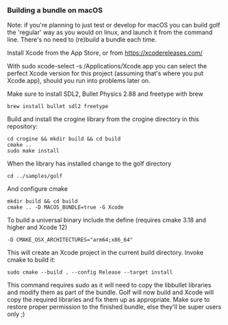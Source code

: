 ### Building a bundle on macOS

Note: if you're planning to just test or develop for macOS you can build golf the 'regular' way as you would on linux, and launch it from the command line. There's no need to (re)build a bundle each time.


Install Xcode from the App Store, or from https://xcodereleases.com/

With
    sudo xcode-select -s /Applications/Xcode.app
you can select the perfect Xcode version for this project (assuming that's where you put Xcode.app), should you run into problems later on.

Make sure to install SDL2, Bullet Physics 2.88 and freetype with brew

    brew install bullet sdl2 freetype

Build and install the crogine library from the crogine directory in this repository:

    cd crogine && mkdir build && cd build
    cmake ..
    sudo make install

When the library has installed change to the golf directory

    cd ../samples/golf

And configure cmake

    mkdir build && cd build
    cmake .. -D MACOS_BUNDLE=true -G Xcode

To build a universal binary include the define (requires cmake 3.18 and higher and Xcode 12)

    -D CMAKE_OSX_ARCHITECTURES="arm64;x86_64"

This will create an Xcode project in the current build directory. Invoke cmake to build it:

    sudo cmake --build . --config Release --target install

This command requires sudo as it will need to copy the libbullet libraries and modify them as part of the bundle. Golf will now build and Xcode will copy the required libraries and fix them up as appropriate. Make sure to restore proper permission to the finished bundle, else they'll be super users only ;)
